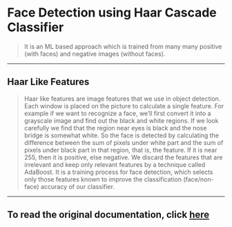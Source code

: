 # Face Detection using Haar Cascade Classifier
> It is an ML based approach which is trained from many many positive (with faces) and negative images (without faces).
<hr>

## Haar Like Features
> Haar like features are image features that we use in object detection. Each window is placed on the picture to calculate a single feature. For example if we want to recognize a face, we’ll first convert it into a grayscale
image and find out the black and white regions. If we look carefully we find that the region near eyes is black and the nose bridge is somewhat white. 
So the face is detected by calculating the difference between the sum of pixels under white part and the sum of pixels under black part in that region, that is,
the feature. If it is near 255, then it is positive, else negative. We discard the features that are irrelevant and keep only relevant features by a technique called AdaBoost. It is a training process for face detection, which
selects only those features known to improve the classification (face/non-face) accuracy of our classifier.
<hr>

## To read the original documentation, click [here](https://docs.opencv.org/3.4/db/d28/tutorial_cascade_classifier.html)
